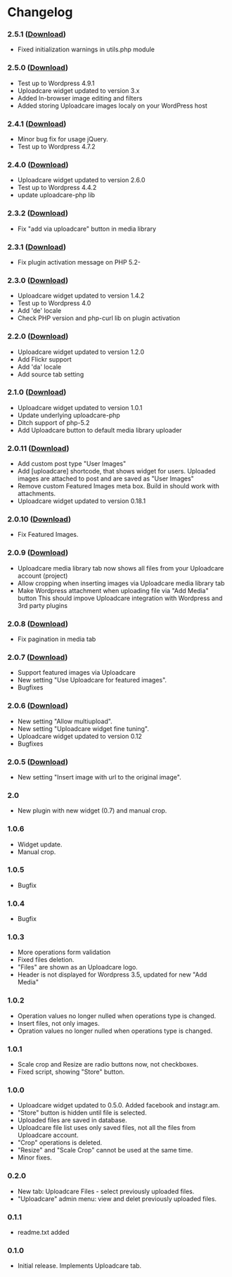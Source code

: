# Changelog

### 2.5.1 ([Download](http://downloads.wordpress.org/plugin/uploadcare.2.5.1.zip))
- Fixed initialization warnings in utils.php module

### 2.5.0 ([Download](http://downloads.wordpress.org/plugin/uploadcare.2.5.0.zip))
- Test up to Wordpress 4.9.1
- Uploadcare widget updated to version 3.x
- Added In-browser image editing and filters
- Added storing Uploadcare images localy on your WordPress host


### 2.4.1 ([Download](http://downloads.wordpress.org/plugin/uploadcare.2.4.1.zip))
- Minor bug fix for usage jQuery.
- Test up to Wordpress 4.7.2


### 2.4.0 ([Download](http://downloads.wordpress.org/plugin/uploadcare.2.4.0.zip))
- Uploadcare widget updated to version 2.6.0
- Test up to Wordpress 4.4.2
- update uploadcare-php lib


### 2.3.2 ([Download](http://downloads.wordpress.org/plugin/uploadcare.2.3.2.zip))
- Fix "add via uploadcare" button in media library


### 2.3.1 ([Download](http://downloads.wordpress.org/plugin/uploadcare.2.3.1.zip))
- Fix plugin activation message on PHP 5.2-


### 2.3.0 ([Download](http://downloads.wordpress.org/plugin/uploadcare.2.3.0.zip))
- Uploadcare widget updated to version 1.4.2
- Test up to Wordpress 4.0
- Add 'de' locale
- Check PHP version and php-curl lib on plugin activation


### 2.2.0 ([Download](http://downloads.wordpress.org/plugin/uploadcare.2.2.0.zip))
- Uploadcare widget updated to version 1.2.0
- Add Flickr support
- Add 'da' locale
- Add source tab setting


### 2.1.0 ([Download](http://downloads.wordpress.org/plugin/uploadcare.2.1.0.zip))
- Uploadcare widget updated to version 1.0.1
- Update underlying uploadcare-php
- Ditch support of php-5.2
- Add Uploadcare button to default media library uploader


### 2.0.11 ([Download](http://downloads.wordpress.org/plugin/uploadcare.2.0.11.zip))
- Add custom post type "User Images"
- Add [uploadcare] shortcode, that shows widget for users. Uploaded images are attached to post
  and are saved as "User Images"
- Remove custom Featured Images meta box. Build in should work with attachments.
- Uploadcare widget updated to version 0.18.1


### 2.0.10 ([Download](http://downloads.wordpress.org/plugin/uploadcare.2.0.10.zip))
- Fix Featured Images.


### 2.0.9 ([Download](http://downloads.wordpress.org/plugin/uploadcare.2.0.9.zip))
- Uploadcare media library tab now shows all files from your Uploadcare account (project)
- Allow cropping when inserting images via Uploadcare media library tab
- Make Wordpress attachment when uploading file via "Add Media" button
  This should impove Uploadcare integration with Wordpress and 3rd party plugins


### 2.0.8 ([Download](http://downloads.wordpress.org/plugin/uploadcare.2.0.8.zip))
- Fix pagination in media tab


### 2.0.7 ([Download](http://downloads.wordpress.org/plugin/uploadcare.2.0.7.zip))
- Support featured images via Uploadcare
- New setting "Use Uploadcare for featured images".
- Bugfixes


### 2.0.6 ([Download](http://downloads.wordpress.org/plugin/uploadcare.2.0.6.zip))
- New setting "Allow multiupload".
- New setting "Uploadcare widget fine tuning".
- Uploadcare widget updated to version 0.12
- Bugfixes


### 2.0.5 ([Download](http://downloads.wordpress.org/plugin/uploadcare.2.0.5.zip))
- New setting "Insert image with url to the original image".


### 2.0
- New plugin with new widget (0.7) and manual crop.


### 1.0.6
- Widget update.
- Manual crop.


### 1.0.5
- Bugfix


### 1.0.4
- Bugfix


### 1.0.3
- More operations form validation
- Fixed files deletion.
- "Files" are shown as an Uploadcare logo.
- Header is not displayed for Wordpress 3.5, updated for new "Add Media"


### 1.0.2
- Operation values no longer nulled when operations type is changed.
- Insert files, not only images.
- Opration values no longer nulled when operations type is changed.


### 1.0.1
- Scale crop and Resize are radio buttons now, not checkboxes.
- Fixed script, showing "Store" button.


### 1.0.0
- Uploadcare widget updated to 0.5.0. Added facebook and instagr.am.
- "Store" button is hidden until file is selected.
- Uploaded files are saved in database.
- Uploadcare file list uses only saved files, not all the files from Uploadcare account.
- "Crop" operations is deleted.
- "Resize" and "Scale Crop" cannot be used at the same time.
- Minor fixes.


### 0.2.0
- New tab: Uploadcare Files - select previously uploaded files.
- "Uploadcare" admin menu: view and delet previously uploaded files.


### 0.1.1
- readme.txt added


### 0.1.0
- Initial release. Implements Uploadcare tab.
